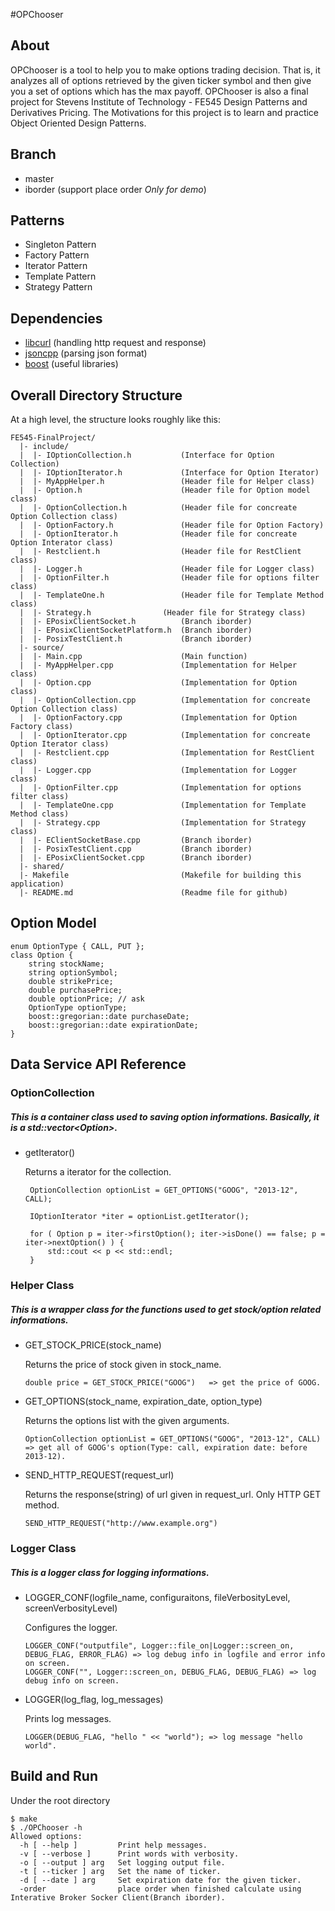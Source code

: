 #OPChooser

## About

OPChooser is a tool to help you to make options trading decision. That is, it analyzes all of options retrieved by the given ticker symbol and then give you a set of options which has the max payoff. OPChooser is also a final project for Stevens Institute of Technology - FE545 Design Patterns and Derivatives Pricing. The Motivations for this project is to learn and practice Object Oriented Design Patterns. 

## Branch
- master 
- iborder (support place order *Only for demo*)

## Patterns

- Singleton Pattern
- Factory Pattern
- Iterator Pattern
- Template Pattern
- Strategy Pattern

## Dependencies
- [libcurl](http://curl.haxx.se/libcurl/)    (handling http request and response)
- [jsoncpp](http://jsoncpp.sourceforge.net/) (parsing json format)
- [boost](http://www.boost.org)              (useful libraries)

## Overall Directory Structure

At a high level, the structure looks roughly like this:

```
FE545-FinalProject/
  |- include/
  |  |- IOptionCollection.h           (Interface for Option Collection) 
  |  |- IOptionIterator.h             (Interface for Option Iterator)
  |  |- MyAppHelper.h                 (Header file for Helper class)
  |  |- Option.h                      (Header file for Option model class) 
  |  |- OptionCollection.h            (Header file for concreate Option Collection class)
  |  |- OptionFactory.h               (Header file for Option Factory)
  |  |- OptionIterator.h              (Header file for concreate Option Interator class) 
  |  |- Restclient.h                  (Header file for RestClient class)
  |  |- Logger.h                      (Header file for Logger class)
  |  |- OptionFilter.h	              (Header file for options filter class)
  |  |- TemplateOne.h	              (Header file for Template Method class)
  |  |- Strategy.h	              (Header file for Strategy class)
  |  |- EPosixClientSocket.h          (Branch iborder)
  |  |- EPosixClientSocketPlatform.h  (Branch iborder)
  |  |- PosixTestClient.h             (Branch iborder)
  |- source/
  |  |- Main.cpp                      (Main function)
  |  |- MyAppHelper.cpp               (Implementation for Helper class)
  |  |- Option.cpp                    (Implementation for Option class)
  |  |- OptionCollection.cpp          (Implementation for concreate Option Collection class)
  |  |- OptionFactory.cpp             (Implementation for Option Factory class)
  |  |- OptionIterator.cpp            (Implementation for concreate Option Iterator class)
  |  |- Restclient.cpp                (Implementation for RestClient class)
  |  |- Logger.cpp                    (Implementation for Logger class)
  |  |- OptionFilter.cpp              (Implementation for options filter class)
  |  |- TemplateOne.cpp	              (Implementation for Template Method class)
  |  |- Strategy.cpp	              (Implementation for Strategy class)
  |  |- EClientSocketBase.cpp         (Branch iborder)
  |  |- PosixTestClient.cpp           (Branch iborder)
  |  |- EPosixClientSocket.cpp        (Branch iborder)
  |- shared/
  |- Makefile                         (Makefile for building this application)
  |- README.md                        (Readme file for github)
```

## Option Model

```
enum OptionType { CALL, PUT };
class Option {
	string stockName;
	string optionSymbol;
	double strikePrice;
	double purchasePrice;
	double optionPrice;	// ask
	OptionType optionType;
	boost::gregorian::date purchaseDate;
	boost::gregorian::date expirationDate;
}
```

## Data Service API Reference

### OptionCollection

##### This is a container class used to saving option informations. Basically, it is a std::vector\<Option\>.

- getIterator()
    
   Returns a iterator for the collection.
   ```
	OptionCollection optionList = GET_OPTIONS("GOOG", "2013-12", CALL);	

	IOptionIterator *iter = optionList.getIterator();

  	for ( Option p = iter->firstOption(); iter->isDone() == false; p = iter->nextOption() ) {
		std::cout << p << std::endl;
  	}
   ```

### Helper Class

##### This is a wrapper class for the functions used to get stock/option related informations.

- GET_STOCK_PRICE(stock_name)
    
    Returns the price of stock given in stock_name.
    ```
	double price = GET_STOCK_PRICE("GOOG")	 => get the price of GOOG.
    ```

- GET_OPTIONS(stock_name, expiration_date, option_type)

    Returns the options list with the given arguments.
    ```
	OptionCollection optionList = GET_OPTIONS("GOOG", "2013-12", CALL) => get all of GOOG's option(Type: call, expiration date: before 2013-12).
    ```

- SEND_HTTP_REQUEST(request_url)
    
    Returns the response(string) of url given in request_url. Only HTTP GET method.
    ```
	SEND_HTTP_REQUEST("http://www.example.org")
    ```


### Logger Class

##### This is a logger class for logging informations.

- LOGGER_CONF(logfile_name, configuraitons, fileVerbosityLevel, screenVerbosityLevel)

    Configures the logger.
    ```
	LOGGER_CONF("outputfile", Logger::file_on|Logger::screen_on, DEBUG_FLAG, ERROR_FLAG) => log debug info in logfile and error info on screen.
	LOGGER_CONF("", Logger::screen_on, DEBUG_FLAG, DEBUG_FLAG) => log debug info on screen.
    ```
- LOGGER(log_flag, log_messages)

    Prints log messages.
    ```
	LOGGER(DEBUG_FLAG, "hello " << "world"); => log message "hello world".
    ```

## Build and Run
Under the root directory
```
$ make
$ ./OPChooser -h
Allowed options:
  -h [ --help ]         Print help messages.
  -v [ --verbose ]      Print words with verbosity.
  -o [ --output ] arg   Set logging output file.
  -t [ --ticker ] arg   Set the name of ticker.
  -d [ --date ] arg     Set expiration date for the given ticker.
  -order                place order when finished calculate using Interative Broker Socker Client(Branch iborder).
```
